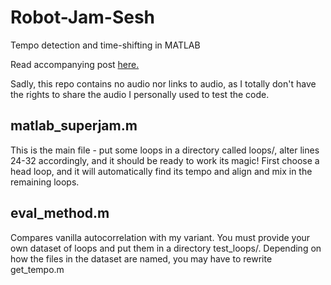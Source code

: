 # Robot-Jam-Sesh
Tempo detection and time-shifting in MATLAB

Read accompanying post [here.](https://avivgoldgeier.com/#!/projects/robot-jam-sesh)

Sadly, this repo contains no audio nor links to audio, as I totally don't have the rights to share the audio I personally used to test the code.

## matlab_superjam.m
This is the main file - put some loops in a directory called loops/, alter lines 24-32 accordingly, and it should be ready to work its magic! First choose a head loop, and it will automatically find its tempo and align and mix in the remaining loops.

## eval_method.m
Compares vanilla autocorrelation with my variant. You must provide your own dataset of loops and put them in a directory test_loops/. Depending on how the files in the dataset are named, you may have to rewrite get_tempo.m
